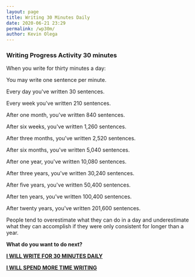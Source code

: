 ```yaml
--- 
layout: page
title: Writing 30 Minutes Daily
date: 2020-06-21 23:29
permalink: /wp30m/ 
author: Kevin Olega 
--- 
```

### Writing Progress Activity 30 minutes

When you write for thirty minutes a day:

You may write one sentence per minute.

Every day you've written 30 sentences.

Every week you've written 210 sentences.

After one month, you've written 840 sentences.

After six weeks, you've written 1,260 sentences.

After three months, you've written 2,520 sentences.

After six months, you've written 5,040 sentences.

After one year, you've written 10,080 sentences.

After three years, you've written 30,240 sentences.

After five years, you've written 50,400 sentences.

After ten years, you've written 100,400 sentences.

After twenty years, you've written 201,600 sentences.

People tend to overestimate what they can do in a day and underestimate what they can accomplish if they were only consistent for longer than a year.

**What do you want to do next?**

**[I WILL WRITE FOR 30 MINUTES DAILY](https://callcentertrainingtips.com/wphc/)**

**[I WILL SPEND MORE TIME WRITING](https://callcentertrainingtips.com/wph/)**